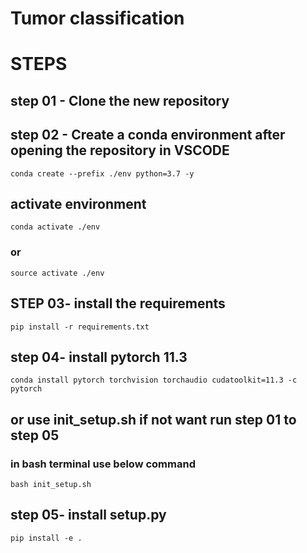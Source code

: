 # Tumor classification

# STEPS

## step 01 - Clone the new repository

## step 02 - Create a conda environment after opening the repository in VSCODE
```
conda create --prefix ./env python=3.7 -y
```
## activate environment
```
conda activate ./env
```
### or
```
source activate ./env
```

## STEP 03- install the requirements
```
pip install -r requirements.txt
```
## step 04- install pytorch 11.3

```
conda install pytorch torchvision torchaudio cudatoolkit=11.3 -c pytorch
```
## or use init_setup.sh if not want run step 01 to step 05
### in bash terminal use below command
```
bash init_setup.sh
```
## step 05- install setup.py
```
pip install -e .
``` 